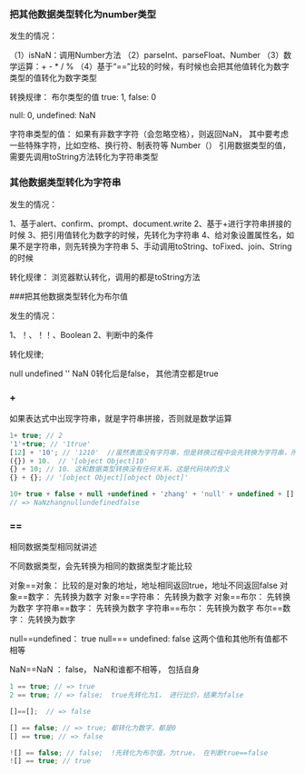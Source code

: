 ### 把其他数据类型转化为number类型
发生的情况：

（1）isNaN：调用Number方法
（2）parseInt、parseFloat、Number
（3）数学运算：+ - * / %
（4）基于“==”比较的时候，有时候也会把其他值转化为数字类型的值转化为数字类型

转换规律：
布尔类型的值
true: 1, false: 0

null: 0,  undefined: NaN

字符串类型的值： 如果有非数字字符（会忽略空格），则返回NaN， 其中要考虑一些特殊字符，比如空格、换行符、制表符等
Number（）
引用数据类型的值，需要先调用toString方法转化为字符串类型

### 其他数据类型转化为字符串

发生的情况：

1、基于alert、confirm、prompt、document.write
2、基于+进行字符串拼接的时候
3、把引用值转化为数字的时候，先转化为字符串
4、给对象设置属性名，如果不是字符串，则先转换为字符串
5、手动调用toString、toFixed、join、String的时候

转化规律：
浏览器默认转化，调用的都是toString方法

###把其他数据类型转化为布尔值

发生的情况：

1、！、！！、Boolean
2、判断中的条件

转化规律;

null undefined '' NaN 0转化后是false， 其他清空都是true


### +

如果表达式中出现字符串，就是字符串拼接，否则就是数学运算
```javascript
1+ true; // 2
'1'+true; // '1true'
[12] + '10'; // '1210'  //虽然表面没有字符串，但是转换过程中会先转换为字符串，所以最终是字符串拼接
({}) + 10.  // '[object Object]10'
{} + 10; // 10. 这和数据类型转换没有任何关系，这是代码块的含义
{} + {}; // '[object Object][object Object]'

10+ true + false + null +undefined + 'zhang' + 'null' + undefined + [] +'false;
// => NaNzhangnullundefinedfalse
```

### ==
  
相同数据类型相同就讲述

不同数据类型，会先转换为相同的数据类型才能比较

对象==对象： 比较的是对象的地址，地址相同返回true，地址不同返回false
对象==数字： 先转换为数字
对象==字符串： 先转换为数字
对象==布尔： 先转换为数字
字符串==数字： 先转换为数字
字符串==布尔： 先转换为数字
布尔==数字： 先转换为数字

null==undefined： true
null=== undefined: false
这两个值和其他所有值都不相等

NaN==NaN ： false， NaN和谁都不相等， 包括自身

```javascript
1 == true; // => true
2 == true; // => false;  true先转化为1， 进行比价，结果为false

[]==[];  // => false

[] == false; // => true; 都转化为数字，都是0
[] == true; // => false

![] == false; // false;  !先转化为布尔值，为true， 在判断true==false
![] == true; // true
```







